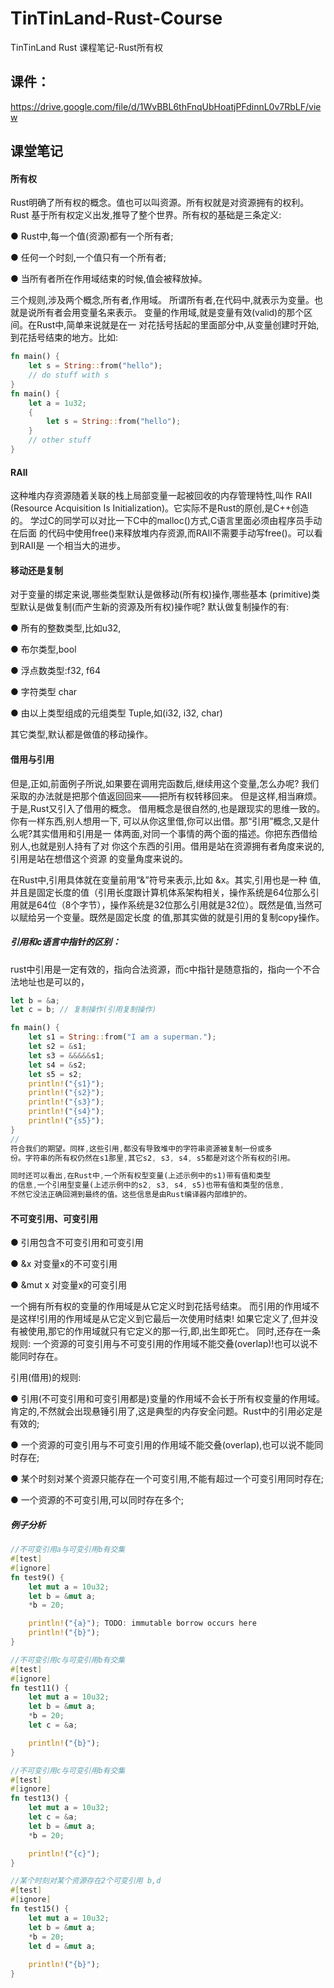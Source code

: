 # TinTinLand-Rust-Course
TinTinLand Rust 课程笔记-Rust所有权

## 课件：
https://drive.google.com/file/d/1WvBBL6thFnqUbHoatjPFdinnL0v7RbLF/view

## 课堂笔记

#### 所有权
Rust明确了所有权的概念。值也可以叫资源。所有权就是对资源拥有的权利。Rust
基于所有权定义出发,推导了整个世界。所有权的基础是三条定义:

● Rust中,每一个值(资源)都有一个所有者;

● 任何一个时刻,一个值只有一个所有者;

● 当所有者所在作用域结束的时候,值会被释放掉。

三个规则,涉及两个概念,所有者,作用域。
所谓所有者,在代码中,就表示为变量。也就是说所有者会用变量名来表示。
变量的作用域,就是变量有效(valid)的那个区间。在Rust中,简单来说就是在一
对花括号括起的里面部分中,从变量创建时开始,到花括号结束的地方。比如:
```rust
fn main() {
    let s = String::from("hello");
    // do stuff with s
}
fn main() {
    let a = 1u32;
    {
        let s = String::from("hello");
    }
    // other stuff
}
```

#### RAII
这种堆内存资源随着关联的栈上局部变量一起被回收的内存管理特性,叫作 RAII
(Resource Acquisition Is Initialization)。它实际不是Rust的原创,是C++创造的。
学过C的同学可以对比一下C中的malloc()方式,C语言里面必须由程序员手动在后面
的代码中使用free()来释放堆内存资源,而RAII不需要手动写free()。可以看到RAII是
一个相当大的进步。

#### 移动还是复制
对于变量的绑定来说,哪些类型默认是做移动(所有权)操作,哪些基本
(primitive)类型默认是做复制(而产生新的资源及所有权)操作呢?
默认做复制操作的有:

● 所有的整数类型,比如u32,

● 布尔类型,bool

● 浮点数类型:f32, f64

● 字符类型 char

● 由以上类型组成的元组类型 Tuple,如(i32, i32, char)

其它类型,默认都是做值的移动操作。

#### 借用与引用
但是,正如,前面例子所说,如果要在调用完函数后,继续用这个变量,怎么办呢?
我们采取的办法就是把那个值返回回来——把所有权转移回来。
但是这样,相当麻烦。于是,Rust又引入了借用的概念。
借用概念是很自然的,也是跟现实的思维一致的。你有一样东西,别人想用一下,
可以从你这里借,你可以出借。那“引用”概念,又是什么呢?其实借用和引用是一
体两面,对同一个事情的两个面的描述。你把东西借给别人,也就是别人持有了对
你这个东西的引用。借用是站在资源拥有者角度来说的,引用是站在想借这个资源
的变量角度来说的。

在Rust中,引用具体就在变量前用“&”符号来表示,比如 &x。其实,引用也是一种
值,并且是固定长度的值（引用长度跟计算机体系架构相关，操作系统是64位那么引用就是64位（8个字节），操作系统是32位那么引用就是32位）。既然是值,当然可以赋给另一个变量。既然是固定长度
的值,那其实做的就是引用的复制copy操作。

##### 引用和c语言中指针的区别：
rust中引用是一定有效的，指向合法资源，而c中指针是随意指的，指向一个不合法地址也是可以的，
```rust
let b = &a;
let c = b; // 复制操作(引用复制操作)
```

```rust
fn main() {
    let s1 = String::from("I am a superman.");
    let s2 = &s1;
    let s3 = &&&&&s1;
    let s4 = &s2;
    let s5 = s2;
    println!("{s1}");
    println!("{s2}");
    println!("{s3}");
    println!("{s4}");
    println!("{s5}");
}
//
符合我们的期望。同样,这些引用,都没有导致堆中的字符串资源被复制一份或多
份。字符串的所有权仍然在s1那里,其它s2, s3, s4, s5都是对这个所有权的引用。

同时还可以看出,在Rust中,一个所有权型变量(上述示例中的s1)带有值和类型
的信息,一个引用型变量(上述示例中的s2, s3, s4, s5)也带有值和类型的信息,
不然它没法正确回溯到最终的值。这些信息是由Rust编译器内部维护的。
```

#### 不可变引用、可变引用
● 引用包含不可变引用和可变引用

● &x 对变量x的不可变引用

● &mut x 对变量x的可变引用

一个拥有所有权的变量的作用域是从它定义时到花括号结束。
而引用的作用域不是这样!引用的作用域是从它定义到它最后一次使用时结束!
如果它定义了,但并没有被使用,那它的作用域就只有它定义的那一行,即,出生即死亡。
同时,还存在一条规则: 一个资源的可变引用与不可变引用的作用域不能交叠(overlap)!也可以说不能同时存在。

引用(借用)的规则:

● 引用(不可变引用和可变引用都是)变量的作用域不会长于所有权变量的作用域。肯定的,不然就会出现悬锤引用了,这是典型的内存安全问题。Rust中的引用必定是有效的;

● 一个资源的可变引用与不可变引用的作用域不能交叠(overlap),也可以说不能同时存在;

● 某个时刻对某个资源只能存在一个可变引用,不能有超过一个可变引用同时存在;

● 一个资源的不可变引用,可以同时存在多个;



##### 例子分析
```rust
//不可变引用a与可变引用b有交集
#[test]
#[ignore]
fn test9() {
    let mut a = 10u32;
    let b = &mut a;
    *b = 20;

    println!("{a}"); TODO: immutable borrow occurs here
    println!("{b}");
}
```

```rust
//不可变引用c与可变引用b有交集
#[test]
#[ignore]
fn test11() {
    let mut a = 10u32;
    let b = &mut a;
    *b = 20;
    let c = &a;

    println!("{b}");
}
```

```rust
//不可变引用c与可变引用b有交集
#[test]
#[ignore]
fn test13() {
    let mut a = 10u32;
    let c = &a;
    let b = &mut a;
    *b = 20;

    println!("{c}");
}
```

```rust
//某个时刻对某个资源存在2个可变引用 b,d
#[test]
#[ignore]
fn test15() {
    let mut a = 10u32;
    let b = &mut a;
    *b = 20;
    let d = &mut a;
    
    println!("{b}");
}
```

